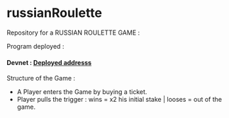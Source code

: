 # russianRoulette
Repository for a RUSSIAN ROULETTE GAME : 

Program deployed : 

#### Devnet : [Deployed addresss](https://explorer.solana.com/address/CjwjKyWT9FWUaKKsU7X1JBJCd1J18ERGfAHsp1Hc8bER?cluster=devnet)


Structure of the Game : 

- A Player enters the Game by buying a ticket.
- Player pulls the trigger : wins = x2 his initial stake | looses = out of the game. 







